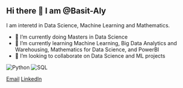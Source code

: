 ## Hi there 👋 I am @Basit-Aly
I am interetd in Data Science, Machine Learning and Mathematics. 

- 🔭 I’m currently doing Masters in Data Science
- 🌱 I’m currently learning Machine Learning, Big Data Analytics and Warehousing, Mathematics for Data Science, and PowerBI 
- 👯 I’m looking to collaborate on Data Science and ML projects

![Python](https://img.shields.io/badge/Python-3776AB?style=for-the-badge&logo=python&logoColor=white)
![SQL](https://img.shields.io/badge/SQL-4479A1?style=for-the-badge&logo=postgresql&logoColor=white)

[Email](basit53.ali@gmail.com)
[LinkedIn](www.linkedin.com/in/basit-ali-35412329b)



